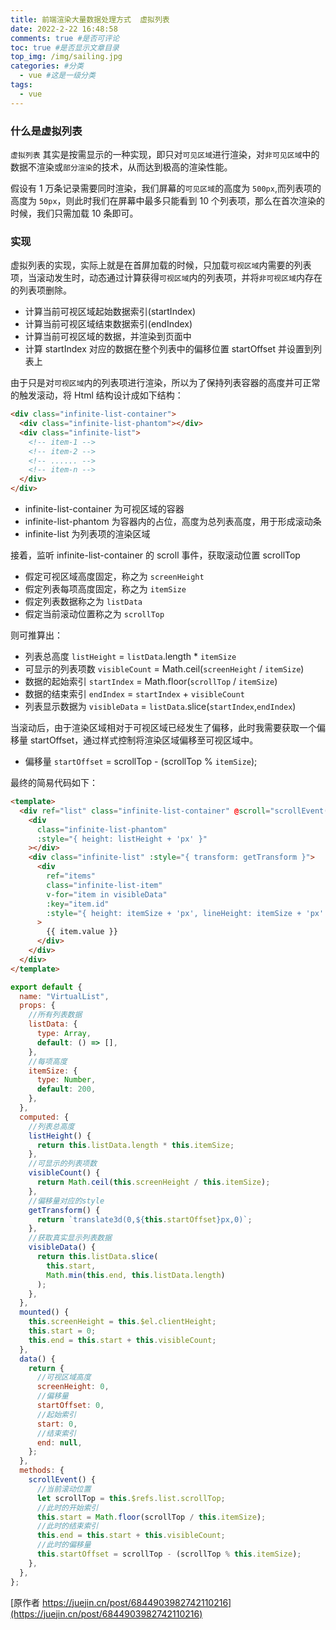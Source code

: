 ```yaml
---
title: 前端渲染大量数据处理方式  虚拟列表
date: 2022-2-22 16:48:58
comments: true #是否可评论
toc: true #是否显示文章目录
top_img: /img/sailing.jpg
categories: #分类
  - vue #这是一级分类
tags:
  - vue
---
```


### 什么是虚拟列表

`虚拟列表` 其实是按需显示的一种实现，即只对`可见区域`进行渲染，对`非可见区域`中的数据不渲染或`部分渲染`的技术，从而达到极高的渲染性能。

假设有 1 万条记录需要同时渲染，我们屏幕的`可见区域`的高度为 `500px`,而列表项的高度为 `50px`，则此时我们在屏幕中最多只能看到 10 个列表项，那么在首次渲染的时候，我们只需加载 10 条即可。

### 实现

虚拟列表的实现，实际上就是在首屏加载的时候，只加载`可视区域`内需要的列表项，当滚动发生时，动态通过计算获得`可视区域`内的列表项，并将`非可视区域`内存在的列表项删除。

- 计算当前可视区域起始数据索引(startIndex)
- 计算当前可视区域结束数据索引(endIndex)
- 计算当前可视区域的数据，并渲染到页面中
- 计算 startIndex 对应的数据在整个列表中的偏移位置 startOffset 并设置到列表上

由于只是对`可视区域`内的列表项进行渲染，所以为了保持列表容器的高度并可正常的触发滚动，将 Html 结构设计成如下结构：

```html
<div class="infinite-list-container">
  <div class="infinite-list-phantom"></div>
  <div class="infinite-list">
    <!-- item-1 -->
    <!-- item-2 -->
    <!-- ...... -->
    <!-- item-n -->
  </div>
</div>
```

- infinite-list-container 为可视区域的容器
- infinite-list-phantom 为容器内的占位，高度为总列表高度，用于形成滚动条
- infinite-list 为列表项的渲染区域

接着，监听 infinite-list-container 的 scroll 事件，获取滚动位置 scrollTop

- 假定可视区域高度固定，称之为 `screenHeight`
- 假定列表每项高度固定，称之为 `itemSize`
- 假定列表数据称之为 `listData`
- 假定当前滚动位置称之为 `scrollTop`

则可推算出：

- 列表总高度 `listHeight` = `listData`.length \* `itemSize`
- 可显示的列表项数 `visibleCount` = Math.ceil(`screenHeight` / `itemSize`)
- 数据的起始索引 `startIndex` = Math.floor(`scrollTop` / `itemSize`)
- 数据的结束索引 `endIndex` = `startIndex` + `visibleCount`
- 列表显示数据为 `visibleData` = `listData`.slice(`startIndex`,`endIndex`)

当滚动后，由于渲染区域相对于可视区域已经发生了偏移，此时我需要获取一个偏移量 startOffset，通过样式控制将渲染区域偏移至可视区域中。

- 偏移量 `startOffset` = scrollTop - (scrollTop % `itemSize`);

最终的简易代码如下：

```html
<template>
  <div ref="list" class="infinite-list-container" @scroll="scrollEvent($event)">
    <div
      class="infinite-list-phantom"
      :style="{ height: listHeight + 'px' }"
    ></div>
    <div class="infinite-list" :style="{ transform: getTransform }">
      <div
        ref="items"
        class="infinite-list-item"
        v-for="item in visibleData"
        :key="item.id"
        :style="{ height: itemSize + 'px', lineHeight: itemSize + 'px' }"
      >
        {{ item.value }}
      </div>
    </div>
  </div>
</template>
```

```js
export default {
  name: "VirtualList",
  props: {
    //所有列表数据
    listData: {
      type: Array,
      default: () => [],
    },
    //每项高度
    itemSize: {
      type: Number,
      default: 200,
    },
  },
  computed: {
    //列表总高度
    listHeight() {
      return this.listData.length * this.itemSize;
    },
    //可显示的列表项数
    visibleCount() {
      return Math.ceil(this.screenHeight / this.itemSize);
    },
    //偏移量对应的style
    getTransform() {
      return `translate3d(0,${this.startOffset}px,0)`;
    },
    //获取真实显示列表数据
    visibleData() {
      return this.listData.slice(
        this.start,
        Math.min(this.end, this.listData.length)
      );
    },
  },
  mounted() {
    this.screenHeight = this.$el.clientHeight;
    this.start = 0;
    this.end = this.start + this.visibleCount;
  },
  data() {
    return {
      //可视区域高度
      screenHeight: 0,
      //偏移量
      startOffset: 0,
      //起始索引
      start: 0,
      //结束索引
      end: null,
    };
  },
  methods: {
    scrollEvent() {
      //当前滚动位置
      let scrollTop = this.$refs.list.scrollTop;
      //此时的开始索引
      this.start = Math.floor(scrollTop / this.itemSize);
      //此时的结束索引
      this.end = this.start + this.visibleCount;
      //此时的偏移量
      this.startOffset = scrollTop - (scrollTop % this.itemSize);
    },
  },
};
```

[原作者 https://juejin.cn/post/6844903982742110216](https://juejin.cn/post/6844903982742110216)

